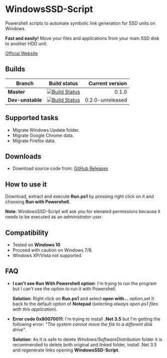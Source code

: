 # WindowsSSD-Script

Powershell scripts to automate symbolic link generation for SSD units on Windows. 

**Fast and easily!** Move your files and applications from your main SSD disk to another HDD unit.

[Official Website](https://equilaterus.github.io/WindowsSSD-Script/)

## Builds

| **Branch**      | Build status | Current version |
| --------------- |:-------------:| -----:|
| **Master**        | [![Build Status](https://ci.appveyor.com/api/projects/status/rxn77j64dn3s50r8/branch/master?svg=true)](https://ci.appveyor.com/project/dacanizares/windowsssd-script/branch/master) | 0.1.0  |
| **Dev-unstable**  | [![Build Status](https://ci.appveyor.com/api/projects/status/rxn77j64dn3s50r8/branch/dev?svg=true)](https://ci.appveyor.com/project/dacanizares/windowsssd-script/branch/dev) | 0.2.0-unreleased    |

## Supported tasks

* Migrate Windows Update folder.
* Migrate Google Chrome data.
* Migrate Firefox data.

## Downloads

* Download source code from: [GitHub Releases](https://github.com/equilaterus/WindowsSSD-Script/releases)

## How to use it

Download, extract and execute **Run.ps1** by pressing right click on it and choosing **Run with Powershell**.

 **Note**: WindowsSSD-Script will ask you for elevated permissions because it needs to be executed as an *administrator user*.

## Compatibility

* Tested on **Windows 10**
* Proceed with caution on Windows 7/8.
* Windows XP/Vista not supported

## FAQ

* **I can't see Run With Powershell option**: I'm trying to run the program but I can't see the option to run it with Powershell.

    **Solution**: Right click on **Run.ps1** and select **open with...** option,set it back to the default option of **Notepad** (selecting *always open ps1 files with this application*).

*  **Error code 0x80070011**: I'm trying to install **.Net 3.5** but I'm getting the following error: *"The system cannot move the file to a different disk drive"*.

    **Solution**: As it is safe to delete *Windows/SoftwareDistribution* folder it is recommended to delete both original and linked folder, install .Net 3.5 and regenerate links opening **WindowsSSD-Script**.